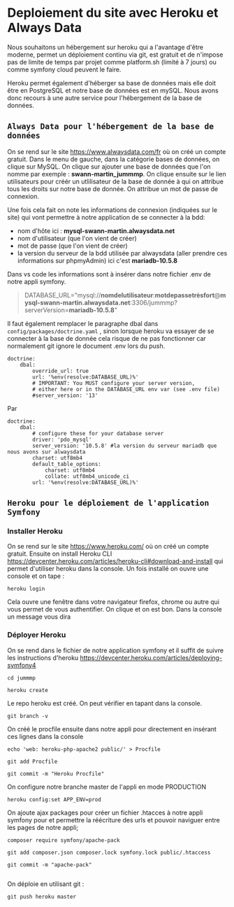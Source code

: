 # Deploiement du site avec Heroku et Always Data

Nous souhaitons un hébergement sur heroku qui a l'avantage d'être moderne, permet un déploiement continu via git, est gratuit et de n'impose pas de limite de temps par projet comme platform.sh (limité à 7 jours) ou comme symfony cloud peuvent le faire.

Heroku permet également d'héberger sa base de données mais elle doit être en PostgreSQL et notre base de données est en mySQL. Nous avons donc recours à une autre service pour l'hébergement de la base de données.

## `Always Data pour l'hébergement de la base de données`

On se rend sur le site <https://www.alwaysdata.com/fr> où on créé un compte gratuit. Dans le menu de gauche, dans la catégorie bases de données, on clique sur MySQL. On clique sur ajouter une base de données que l'on nomme par exemple : **swann-martin_jummmp**.
On clique ensuite sur le lien utilisateurs pour créér un utlilisateur de la base de donnée à qui on attribue tous les droits sur notre base de donnée. On attribue un mot de passe de connexion.

Une fois cela fait on note les informations de connexion (indiquées sur le site) qui vont permettre à notre application de se connecter à la bdd:

- nom d'hôte ici : **mysql-swann-martin.alwaysdata.net**
- nom d'utilisateur (que l'on vient de créer)
- mot de passe (que l'on vient de créer)
- la version du serveur de la bdd utilisée par alwaysdata (aller prendre ces informations sur phpmyAdmin) ici c'est **mariadb-10.5.8**

Dans vs code les informations sont à insérer dans notre fichier .env de notre appli symfony.

> DATABASE_URL="mysql://**nomdelutilisateur**:**motdepassetrèsfort**@**mysql-swann-martin.alwaysdata.net**:3306/jummmp?serverVersion=**mariadb-10.5.8**"

Il faut également remplacer le paragraphe dbal dans `config/packages/doctrine.yaml` , sinon lorsque heroku va essayer de se connecter à la base de donnée cela risque de ne pas fonctionner car normalement git ignore le document .env lors du push.

```
doctrine:
    dbal:
        override_url: true
        url: '%env(resolve:DATABASE_URL)%'
        # IMPORTANT: You MUST configure your server version,
        # either here or in the DATABASE_URL env var (see .env file)
        #server_version: '13'
```

Par

```
doctrine:
    dbal:
        # configure these for your database server
        driver: 'pdo_mysql'
        server_version: '10.5.8' #la version du serveur mariadb que nous avons sur alwaysdata
        charset: utf8mb4
        default_table_options:
            charset: utf8mb4
            collate: utf8mb4_unicode_ci
        url: '%env(resolve:DATABASE_URL)%'
```

## `Heroku pour le déploiement de l'application Symfony`

### Installer Heroku

On se rend sur le site <https://www.heroku.com/> où on créé un compte gratuit. Ensuite on install Heroku CLI <https://devcenter.heroku.com/articles/heroku-cli#download-and-install> qui permet d'utiliser heroku dans la console. Un fois installé on ouvre une console et on tape :

```
heroku login

```

Cela ouvre une fenêtre dans votre navigateur firefox, chrome ou autre qui vous permet de vous authentifier. On clique et on est bon. Dans la console un message vous dira

### Déployer Heroku

On se rend dans le fichier de notre application symfony et il suffit de suivre les instructions d'heroku <https://devcenter.heroku.com/articles/deploying-symfony4>

```
cd jummmp

heroku create

```

Le repo heroku est créé. On peut vérifier en tapant dans la console.

```
git branch -v
```

On créé le procfile ensuite dans notre appli pour directement en insérant ces lignes dans la console

```
echo 'web: heroku-php-apache2 public/' > Procfile

git add Procfile

git commit -m "Heroku Procfile"

```

On configure notre branche master de l'appli en mode PRODUCTION

```
heroku config:set APP_ENV=prod

```

On ajoute ajax packages pour créer un fichier .htacces à notre appli symfony pour et permettre la réécriture des urls et pouvoir naviguer entre les pages de notre appli;

```
composer require symfony/apache-pack

git add composer.json composer.lock symfony.lock public/.htaccess

git commit -m "apache-pack"


```

On déploie en utilisant git :

```
git push heroku master

```
